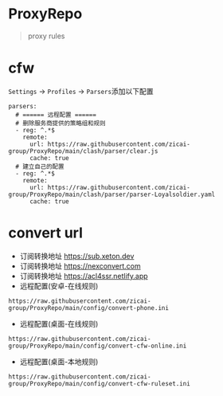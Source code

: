 # ProxyRepo

> proxy rules

# cfw

`Settings` -> `Profiles` -> `Parsers`添加以下配置

```
parsers:
  # ====== 远程配置 ======
  # 删除服务商提供的策略组和规则
  - reg: ^.*$
    remote:
      url: https://raw.githubusercontent.com/zicai-group/ProxyRepo/main/clash/parser/clear.js
      cache: true
  # 建立自己的配置
  - reg: ^.*$
    remote:
      url: https://raw.githubusercontent.com/zicai-group/ProxyRepo/main/clash/parser/parser-Loyalsoldier.yaml
      cache: true
```

# convert url

* 订阅转换地址    <a href="https://sub.xeton.dev" target="_blank">https://sub.xeton.dev</a>
* 订阅转换地址    <a href="https://nexconvert.com" target="_blank">https://nexconvert.com</a>
* 订阅转换地址    <a href="https://acl4ssr.netlify.app" target="_blank">https://acl4ssr.netlify.app</a>
* 远程配置(安卓-在线规则)

```
https://raw.githubusercontent.com/zicai-group/ProxyRepo/main/config/convert-phone.ini
```

* 远程配置(桌面-在线规则)

```
https://raw.githubusercontent.com/zicai-group/ProxyRepo/main/config/convert-cfw-online.ini
```

* 远程配置(桌面-本地规则)

```
https://raw.githubusercontent.com/zicai-group/ProxyRepo/main/config/convert-cfw-ruleset.ini
```

